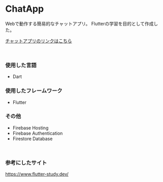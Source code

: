 # ChatApp
Webで動作する簡易的なチャットアプリ。
Flutterの学習を目的として作成した。

[チャットアプリのリンクはこちら](https://firestorechatapp-35834.web.app/#/)

<br>

### 使用した言語
* Dart

### 使用したフレームワーク
* Flutter

### その他
* Firebase Hosting
* Firebase Authentication
* Firestore Database

<br>

### 参考にしたサイト
https://www.flutter-study.dev/
